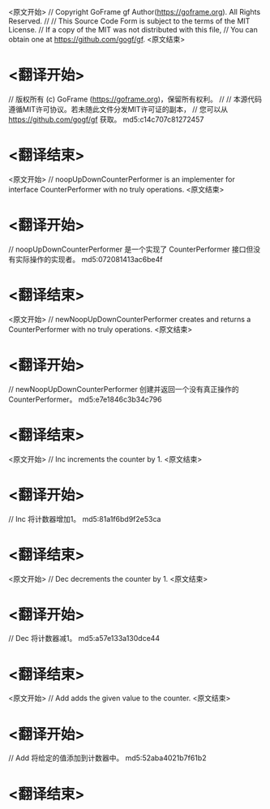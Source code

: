 
<原文开始>
// Copyright GoFrame gf Author(https://goframe.org). All Rights Reserved.
//
// This Source Code Form is subject to the terms of the MIT License.
// If a copy of the MIT was not distributed with this file,
// You can obtain one at https://github.com/gogf/gf.
<原文结束>

# <翻译开始>
// 版权所有 (c) GoFrame (https://goframe.org)，保留所有权利。
//
// 本源代码遵循MIT许可协议。若未随此文件分发MIT许可证的副本，
// 您可以从 https://github.com/gogf/gf 获取。 md5:c14c707c81272457
# <翻译结束>


<原文开始>
// noopUpDownCounterPerformer is an implementer for interface CounterPerformer with no truly operations.
<原文结束>

# <翻译开始>
// noopUpDownCounterPerformer 是一个实现了 CounterPerformer 接口但没有实际操作的实现者。 md5:072081413ac6be4f
# <翻译结束>


<原文开始>
// newNoopUpDownCounterPerformer creates and returns a CounterPerformer with no truly operations.
<原文结束>

# <翻译开始>
// newNoopUpDownCounterPerformer 创建并返回一个没有真正操作的CounterPerformer。 md5:e7e1846c3b34c796
# <翻译结束>


<原文开始>
// Inc increments the counter by 1.
<原文结束>

# <翻译开始>
// Inc 将计数器增加1。 md5:81a1f6bd9f2e53ca
# <翻译结束>


<原文开始>
// Dec decrements the counter by 1.
<原文结束>

# <翻译开始>
// Dec 将计数器减1。 md5:a57e133a130dce44
# <翻译结束>


<原文开始>
// Add adds the given value to the counter.
<原文结束>

# <翻译开始>
// Add 将给定的值添加到计数器中。 md5:52aba4021b7f61b2
# <翻译结束>

